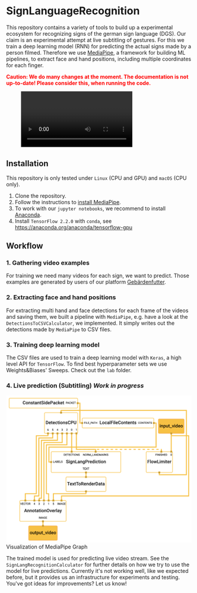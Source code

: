 # SignLanguageRecognition

This repository contains a variety of tools to build up a experimental ecosystem for recognizing signs of the german sign language (DGS).
Our claim is an experimental attempt at live subtitling of gestures.
For this we train a deep learning model (RNN) for predicting the actual signs made by a person filmed.
Therefore we use [MediaPipe](https://github.com/google/mediapipe), a framework for building ML pipelines, to extract face and hand positions, including multiple coordinates for each finger.

<span style="color:red">**Caution: We do many changes at the moment. The documentation is not up-to-date! Please consider this, when running the code.**</span>

<!-- blank line -->

<figure class="video_container">
  <video controls="true" allowfullscreen="true">
    <source src="docspdemo.mp4" type="video/mp4">
  </video>
</figure>


## Installation

This repository is only tested under `Linux` (CPU and GPU) and `macOS` (CPU only).

1. Clone the repository.
2. Follow the instructions to [install MediaPipe](https://google.github.io/mediapipe/getting_started/install).
3. To work with our `jupyter notebooks`, we recommend to install [Anaconda](https://www.anaconda.com/).
4. Install `TensorFlow 2.2.0` with `conda`, see <https://anaconda.org/anaconda/tensorflow-gpu>

## Workflow

### 1. Gathering video examples

For training we need many videos for each sign, we want to predict. Those examples are generated by users of our platform [Gebärdenfutter](https://gebaerdenfutter.de).

### 2. Extracting face and hand positions

For extracting multi hand and face detections for each frame of the videos and saving them, we built a pipeline with `MediaPipe`, e.g. have a look at the `DetectionsToCSVCalculator`, we implemented. It simply writes out the detections made by `MediaPipe` to CSV files.

### 3. Training deep learning model

The CSV files are used to train a deep learning model with `Keras`, a high level API for `TensorFlow`.
To find best hyperparameter sets we use Weights&Biases' Sweeps.
Check out the `lab` folder.

### 4. Live prediction (Subtitling) ***Work in progress***
<img alt="SignLang Prediction Graph" src="docs/sign_lang_graph.png" width="500px">
Visualization of MediaPipe Graph

The trained model is used for predicting live video stream. See the `SignLangRecognitionCalculator` for further details on how we try to use the model for live predictions. Currently it's not working well, like we expected before, but it provides us an infrastructure for experiments and testing. You've got ideas for improvements? Let us know!

